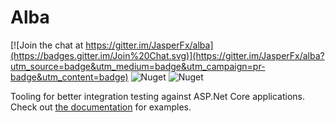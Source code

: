 # Alba

[![Join the chat at https://gitter.im/JasperFx/alba](https://badges.gitter.im/Join%20Chat.svg)](https://gitter.im/JasperFx/alba?utm_source=badge&utm_medium=badge&utm_campaign=pr-badge&utm_content=badge)
![Nuget](https://img.shields.io/nuget/v/alba)
![Nuget](https://img.shields.io/nuget/dt/alba)

Tooling for better integration testing against ASP.Net Core applications. Check out [the documentation](http://jasperfx.github.io/alba) for examples.



